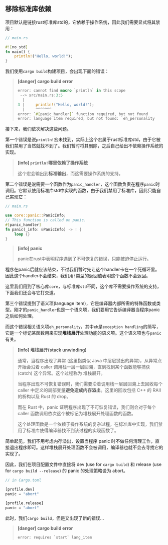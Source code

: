 ## 移除标准库依赖

项目默认是链接rust标准库std的，它依赖于操作系统，因此我们需要显式将其禁用：

```rust
// main.rs

#![no_std]
fn main() {
    println!("Hello, world!");
}
```

我们使用``cargo build``构建项目，会出现下面的错误：

> **[danger] cargo build error**
>
> ```rust
> error: cannot find macro `println` in this scope
>  --> src/main.rs:3:5
>   |
> 3 |     println!("Hello, world!");
>   |     ^^^^^^^
> error: `#[panic_handler]` function required, but not found
> error: language item required, but not found: `eh_personality
> ```

接下来，我们依次解决这些问题。

第一个错误是说``println!``宏未找到，实际上这个宏属于rust标准库std，由于它被我们禁用了当然就找不到了。我们暂时将其删除，之后自己给出不依赖操作系统的实现。
> **[info] ``println!``哪里依赖了操作系统**
> 
> 这个宏会输出到**标准输出**，而这需要操作系统的支持。
> 

第二个错误是说需要一个函数作为``panic_handler``，这个函数负责在程序``panic``时调用。它默认使用标准库std中实现的函数，由于我们禁用了标准库，因此只能自己实现它：

```rust
// main.rs

use core::panic::PanicInfo;
// This function is called on panic.
#[panic_handler]
fn panic(_info: &PanicInfo) -> ! {
    loop {}
}
```

> **[info] panic**
>
> panic在rust中表明程序遇到了不可恢复的错误，只能被迫停止运行。
> 

程序在panic后就应该结束，不过我们暂时先让这个handler卡在一个死循环里。因此这个handler不会结束，我们用``!``类型的返回值表明这个函数不会返回。

这里我们用到了核心库``core``，与标准库``std``不同，这个库不需要操作系统的支持，下面我们还会与它打交道。

第三个错误提到了语义项(language item)，它是编译器内部所需的特殊函数或类型。刚才的``panic_handler``也是一个语义项，我们要用它告诉编译器当程序panic之后如何处理。

而这个错误相关语义项``eh_personality``，其中``eh``是``exception handling``的简写，它是一个标记某函数用来实现**堆栈展开**处理功能的语义项。这个语义项也与``panic``有关。

> **[info] 堆栈展开(stack unwinding)**
> 
> 通常，当程序出现了异常 (这里指类似 Java 中层层抛出的异常)，从异常点开始会沿着 caller 调用栈一层一层回溯，直到找到某个函数能够捕获 (catch) 这个异常。这个过程称为 堆栈展开。
>
> 当程序出现不可恢复错误时，我们需要沿着调用栈一层层回溯上去回收每个caller 中定义的局部变量**避免造成内存溢出**。这里的回收包括 C++ 的 RAII 的析构以及 Rust 的 drop。
>
> 而在 Rust 中，panic 证明程序出现了不可恢复错误，我们则会对于每个 caller 函数调用依次这个被标记为堆栈展开处理函数的函数。
>
> 这个处理函数是一个依赖于操作系统的复杂过程，在标准库中实现，我们禁用了标准库使得编译器找不到该过程的实现函数了。

简单起见，我们不用考虑内存溢出，设置当程序 panic 时不做任何清理工作，直接退出程序即可。这样堆栈展开处理函数不会被调用，编译器也就不会去寻找它的实现了。

因此，我们在项目配置文件中直接将 dev (use for `cargo build`) 和 release (use for `cargo build --release`) 的 panic 的处理策略设为 abort。

```rust
// in Cargo.toml

[profile.dev]
panic = "abort"

[profile.release]
panic = "abort"
```

此时，我们``cargo build``，但是又出现了新的错误...

> **[danger] cargo build error**
>
> ```rust
> error: requires `start` lang_item
> ```
>
